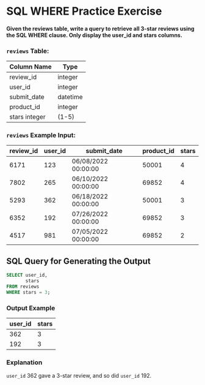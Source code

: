 # SQL WHERE Practice Exercise

#### Given the reviews table, write a query to retrieve all 3-star reviews using the SQL WHERE clause. Only display the user_id and stars columns.

### `reviews` Table:

|   Column Name |	Type    |
|---------------|-----------|
|review_id	    |   integer |
|user_id	    |   integer |
|submit_date	|   datetime|
|product_id	    |   integer |
|stars	integer |   (1-5)   |

### `reviews` Example Input:

| review_id | user_id | submit_date         | product_id | stars |
|-----------|---------|---------------------|------------|-------|
| 6171      | 123     | 06/08/2022 00:00:00 | 50001      | 4     |
| 7802      | 265     | 06/10/2022 00:00:00 | 69852      | 4     |
| 5293      | 362     | 06/18/2022 00:00:00 | 50001      | 3     |
| 6352      | 192     | 07/26/2022 00:00:00 | 69852      | 3     |
| 4517      | 981     | 07/05/2022 00:00:00 | 69852      | 2     |

## SQL Query for Generating the Output

``` sql
SELECT user_id,
       stars
FROM reviews
WHERE stars = 3;
```

### Output Example

| user_id | stars |
|---------|-------|
| 362     | 3     |
| 192     | 3     |


### Explanation

`user_id` 362 gave a 3-star review, and so did `user_id` 192.

